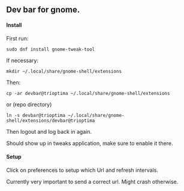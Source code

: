 ## Dev bar for gnome. 

#### Install
First run:

    sudo dnf install gnome-tweak-tool

If necessary:

    mkdir ~/.local/share/gnome-shell/extensions

Then:

    cp -ar devbar@trioptima ~/.local/share/gnome-shell/extensions

or (repo directory)

    ln -s devbar@trioptima ~/.local/share/gnome-shell/extensions/devbar@trioptima

Then logout and log back in again.

Should show up in tweaks application, make sure to enable it there.

#### Setup
Click on preferences to setup which Url and refresh intervals.

Currently very important to send a correct url. Might crash otherwise.
